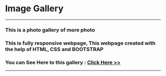 # Image Gallery

<hr>

### This is a photo gallery of more photo 
### This is fully responsive webpage, This webpage created with the help of HTML, CSS and BOOTSTRAP 
### You can See Here to this gallery : [ Click Here >>]( https://subratgoogle.github.io/image-gallery/.)
<hr>
